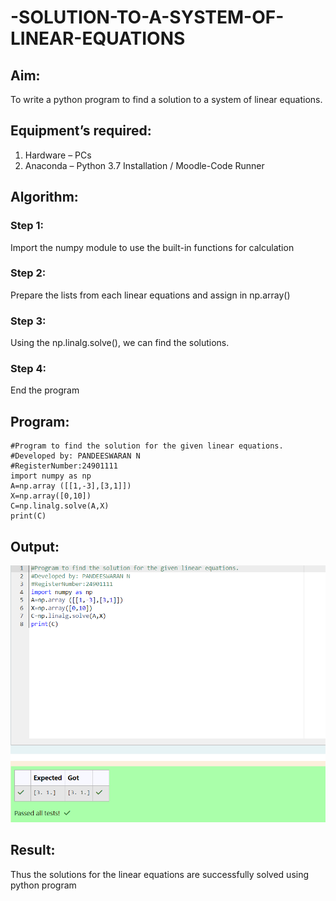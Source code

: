 # -SOLUTION-TO-A-SYSTEM-OF-LINEAR-EQUATIONS
## Aim:
To write a python program to find a solution to a system of linear equations.
## Equipment’s required:
1. 	Hardware – PCs
2. 	Anaconda – Python 3.7 Installation / Moodle-Code Runner
## Algorithm:
### Step 1: 
Import the numpy module to use the built-in functions for calculation
### Step 2: 
Prepare the lists from each linear equations and assign in np.array()
### Step 3: 
Using the np.linalg.solve(), we can find the solutions.
### Step 4: 
End the program
## Program:
```
#Program to find the solution for the given linear equations.
#Developed by: PANDEESWARAN N
#RegisterNumber:24901111
import numpy as np
A=np.array ([[1,-3],[3,1]])
X=np.array([0,10])
C=np.linalg.solve(A,X)
print(C)
```
## Output:
![output](<Screenshot 2024-10-23 205554-1.png>)

## Result: 
Thus the solutions for the linear equations are successfully solved using python program

